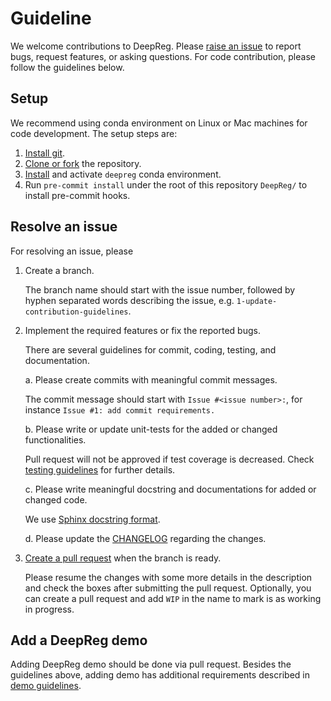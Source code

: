 # Guideline

We welcome contributions to DeepReg. Please
[raise an issue](https://github.com/DeepRegNet/DeepReg/issues/new/choose) to report
bugs, request features, or asking questions. For code contribution, please follow the
guidelines below.

## Setup

We recommend using conda environment on Linux or Mac machines for code development. The
setup steps are:

1. [Install git](https://git-scm.com/book/en/v2/Getting-Started-Installing-Git).
2. [Clone or fork](https://github.com/DeepRegNet/DeepReg) the repository.
3. [Install](../getting_started/install.html) and activate `deepreg` conda environment.
4. Run `pre-commit install` under the root of this repository `DeepReg/` to install
   pre-commit hooks.

## Resolve an issue

For resolving an issue, please

1. Create a branch.

   The branch name should start with the issue number, followed by hyphen separated
   words describing the issue, e.g. `1-update-contribution-guidelines`.

2. Implement the required features or fix the reported bugs.

   There are several guidelines for commit, coding, testing, and documentation.

   a. Please create commits with meaningful commit messages.

   The commit message should start with `Issue #<issue number>:`, for instance
   `Issue #1: add commit requirements.`

   b. Please write or update unit-tests for the added or changed functionalities.

   Pull request will not be approved if test coverage is decreased. Check
   [testing guidelines](test.html) for further details.

   c. Please write meaningful docstring and documentations for added or changed code.

   We use
   [Sphinx docstring format](https://sphinx-rtd-tutorial.readthedocs.io/en/latest/docstrings.html).

   d. Please update the
   [CHANGELOG](https://github.com/DeepRegNet/DeepReg/blob/main/CHANGELOG.md) regarding
   the changes.

3. [Create a pull request](https://github.com/DeepRegNet/DeepReg/pulls) when the branch
   is ready.

   Please resume the changes with some more details in the description and check the
   boxes after submitting the pull request. Optionally, you can create a pull request
   and add `WIP` in the name to mark is as working in progress.

## Add a DeepReg demo

Adding DeepReg demo should be done via pull request. Besides the guidelines above,
adding demo has additional requirements described in [demo guidelines](demo.html).
